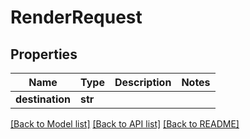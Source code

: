 # RenderRequest


## Properties
Name | Type | Description | Notes
------------ | ------------- | ------------- | -------------
**destination** | **str** |  | 

[[Back to Model list]](../#documentation-for-models) [[Back to API list]](../#documentation-for-api-endpoints) [[Back to README]](../)


